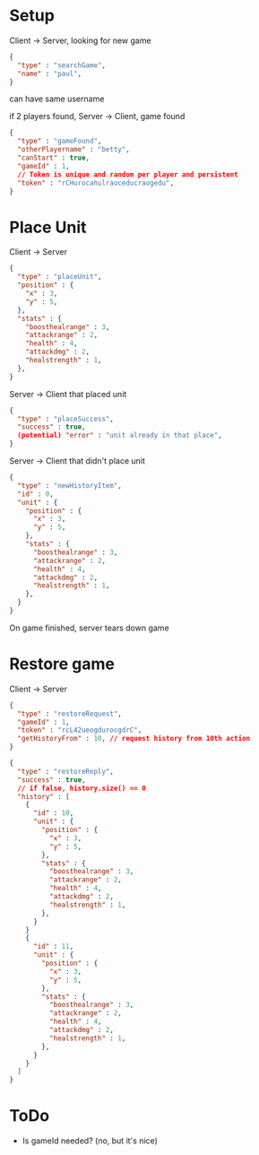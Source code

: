 
# Setup

Client -> Server, looking for new game

```json
{ 
  "type" : "searchGame",
  "name" : "paul",
}
```

can have same username

if 2 players found, Server -> Client, game found

```json
{
  "type" : "gameFound",
  "otherPlayername" : "betty",
  "canStart" : true,
  "gameId" : 1,
  // Token is unique and random per player and persistent
  "token" : "rCHurocahulraoceducraogedu",
}
```

# Place Unit

Client -> Server

```json
{
  "type" : "placeUnit",
  "position" : {
    "x" : 3,
    "y" : 5,
  },
  "stats" : {
    "boosthealrange" : 3,
    "attackrange" : 2,
    "health" : 4,
    "attackdmg" : 2,
    "healstrength" : 1,
  },
}
```

Server -> Client that placed unit

```json
{
  "type" : "placeSuccess",
  "success" : true,
  (potential) "error" : "unit already in that place",
}
```

Server -> Client that didn't place unit

```json
{
  "type" : "newHistoryItem",
  "id" : 0,
  "unit" : {
    "position" : {
      "x" : 3,
      "y" : 5,
    },
    "stats" : {
      "boosthealrange" : 3,
      "attackrange" : 2,
      "health" : 4,
      "attackdmg" : 2,
      "healstrength" : 1,
    },
  }
}
```

On game finished, server tears down game

# Restore game

Client -> Server

```json
{
  "type" : "restoreRequest",
  "gameId" : 1,
  "token" : "rcL42ueogdurocgdrC",
  "getHistoryFrom" : 10, // request history from 10th action
}
```

```json
{ 
  "type" : "restoreReply",
  "success" : true,
  // if false, history.size() == 0
  "history" : [
    {
      "id" : 10,
      "unit" : {
        "position" : {
          "x" : 3,
          "y" : 5,
        },
        "stats" : {
          "boosthealrange" : 3,
          "attackrange" : 2,
          "health" : 4,
          "attackdmg" : 2,
          "healstrength" : 1,
        },
      }
    }
    {
      "id" : 11,
      "unit" : {
        "position" : {
          "x" : 3,
          "y" : 5,
        },
        "stats" : {
          "boosthealrange" : 3,
          "attackrange" : 2,
          "health" : 4,
          "attackdmg" : 2,
          "healstrength" : 1,
        },
      }
    }
  ]
}

```

# ToDo

- Is gameId needed? (no, but it's nice)

